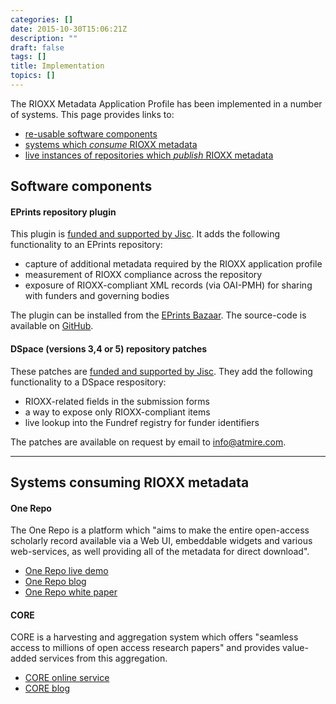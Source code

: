 ```yaml
---
categories: []
date: 2015-10-30T15:06:21Z
description: ""
draft: false
tags: []
title: Implementation
topics: []
---
```


The RIOXX Metadata Application Profile has been implemented in a number of systems. This page provides links to:

* [re-usable software components](#software_components)
* [systems which *consume* RIOXX metadata](#consuming_systems)
* [live instances of repositories which *publish* RIOXX metadata](#live_repositories)

<a name="software_components"></a>
## Software components

#### EPrints repository plugin
This plugin is [funded and supported by Jisc](https://www.jisc.ac.uk/repository-technical-support). It adds the following functionality to an EPrints repository:

* capture of additional metadata required by the RIOXX application profile
* measurement of RIOXX compliance across the repository
* exposure of RIOXX-compliant XML records (via OAI-PMH) for sharing with funders and governing bodies

The plugin can be installed from the [EPrints Bazaar](http://bazaar.eprints.org/). The source-code is available on [GitHub](https://github.com/eprintsug/rioxx2).

#### DSpace (versions 3,4 or 5) repository patches
These patches are [funded and supported by Jisc](https://www.jisc.ac.uk/repository-technical-support). They add the following functionality to a DSpace respository:

* RIOXX-related fields in the submission forms
* a way to expose only RIOXX-compliant items
* live lookup into the Fundref registry for funder identifiers

The patches are available on request by email to [info@atmire.com](mailto:info@atmire.com).

------

<a name="consuming_systems"></a>
## Systems consuming RIOXX metadata
#### One Repo
The One Repo is a platform which "aims to make the entire open-access scholarly record available via a Web UI, embeddable widgets and various web-services, as well providing all of the metadata for direct download".

* [One Repo live demo](http://onerepo.net)
* [One Repo blog](http://blog.onerepo.net/)
* [One Repo white paper](http://onerepo.net/onerepo-whitepaper.pdf)

#### CORE
CORE is a harvesting and aggregation system which offers "seamless access to millions of open access research papers" and provides value-added services from this aggregation.

* [CORE online service](https://core.ac.uk)
* [CORE blog](https://blog.core.ac.uk)


